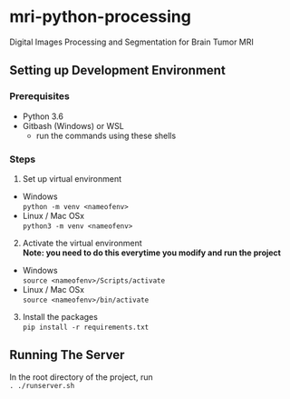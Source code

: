 # mri-python-processing
Digital Images Processing and Segmentation for Brain Tumor MRI


## Setting up Development Environment

### Prerequisites
* Python 3.6
* Gitbash (Windows) or WSL
   * run the commands using these shells


### Steps
1. Set up virtual environment   
* Windows   
```python -m venv <nameofenv>```
* Linux / Mac OSx  
```python3 -m venv <nameofenv>```

2. Activate the virtual environment  
__Note: you need to do this everytime you modify and run the project__  
* Windows  
```source <nameofenv>/Scripts/activate```
* Linux / Mac OSx  
```source <nameofenv>/bin/activate```

3. Install the packages  
```pip install -r requirements.txt```

## Running The Server

In the root directory of the project, run  
```. ./runserver.sh```